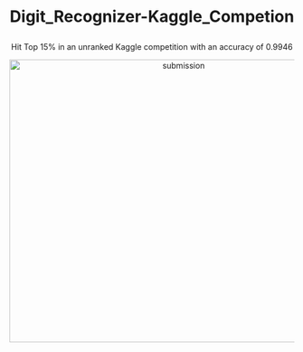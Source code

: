 #  <p align = 'center'> Digit_Recognizer-Kaggle_Competion 
<p align = 'center'> Hit Top 15% in an unranked Kaggle competition with an accuracy of 0.9946 </p>


<p align = 'center'> <img width="600" img height= "500" alt="submission" src="https://github.com/siddh30/Digit_Recognizer-Kaggle_Competion/blob/main/Leaderboard-2022.png"> </p>
  
